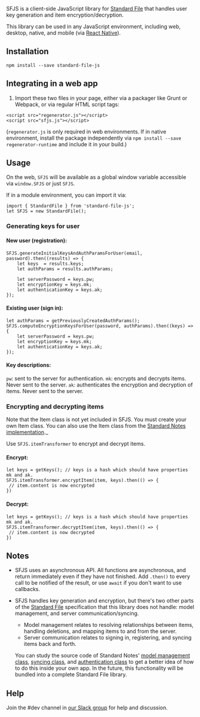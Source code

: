SFJS is a client-side JavaScript library for [Standard File](https://standardfile.org) that handles user key generation and item encryption/decryption.

This library can be used in any JavaScript environment, including web, desktop, native, and mobile (via [React Native](https://github.com/standardnotes/mobile/blob/master/src/lib/sfjs.js)).

## Installation

`npm install --save standard-file-js`

## Integrating in a web app

1. Import these two files in your page, either via a packager like Grunt or Webpack, or via regular HTML script tags:

```
<script src="regenerator.js"></script>
<script src="sfjs.js"></script>
```

(`regenerator.js` is only required in web environments. If in native environment, install the package independently via `npm install --save regenerator-runtime` and include it in your build.)

## Usage

On the web, `SFJS` will be available as a global window variable accessible via `window.SFJS` or just `SFJS`.

If in a module environment, you can import it via:

```
import { StandardFile } from 'standard-file-js';
let SFJS = new StandardFile();
```

### Generating keys for user

#### New user (registration):

```
SFJS.generateInitialKeysAndAuthParamsForUser(email, password).then((results) => {
	let keys  = results.keys;
	let authParams = results.authParams;

	let serverPassword = keys.pw;
	let encryptionKey = keys.mk;
	let authenticationKey = keys.ak;
});
```

#### Existing user (sign in):

```
let authParams = getPreviouslyCreatedAuthParams();
SFJS.computeEncryptionKeysForUser(password, authParams).then((keys) => {
	let serverPassword = keys.pw;
	let encryptionKey = keys.mk;
	let authenticationKey = keys.ak;
});
```

#### Key descriptions:
`pw`: sent to the server for authentication.
`mk`: encrypts and decrypts items. Never sent to the server.
`ak`: authenticates the encryption and decryption of items. Never sent to the server.

### Encrypting and decrypting items

Note that the Item class is not yet included in SFJS. You must create your own Item class. You can also use the Item class from the [Standard Notes implementation](https://github.com/standardnotes/web/blob/master/app/assets/javascripts/app/models/api/item.js)._

Use `SFJS.itemTransformer` to encrypt and decrypt items.

#### Encrypt:

```
let keys = getKeys(); // keys is a hash which should have properties mk and ak.
SFJS.itemTransformer.encryptItem(item, keys).then(() => {
 // item.content is now encrypted
})
```

#### Decrypt:

```
let keys = getKeys(); // keys is a hash which should have properties mk and ak.
SFJS.itemTransformer.decryptItem(item, keys).then(() => {
 // item.content is now decrypted
})
```

## Notes
- SFJS uses an asynchronous API. All functions are asynchronous, and return immediately even if they have not finished. Add `.then()` to every call to be notified of the result, or use `await` if you don't want to use callbacks.
- SFJS handles key generation and encryption, but there's two other parts of the [Standard File](https://standardfile.org) specification that this library does not handle: model management, and server communication/syncing.
	- Model management relates to resolving relationships between items, handling deletions, and mapping items to and from the server.
	- Server communication relates to signing in, registering, and syncing items back and forth.

	You can study the source code of Standard Notes' [model management class](https://github.com/standardnotes/web/blob/master/app/assets/javascripts/app/services/modelManager.js), [syncing class](https://github.com/standardnotes/web/blob/master/app/assets/javascripts/app/services/syncManager.js), and [authentication class](https://github.com/standardnotes/web/blob/master/app/assets/javascripts/app/services/authManager.js) to get a better idea of how to do this inside your own app. In the future, this functionality will be bundled into a complete Standard File library.

## Help
Join the #dev channel in [our Slack group](https://standardnotes.org/slack) for help and discussion.
